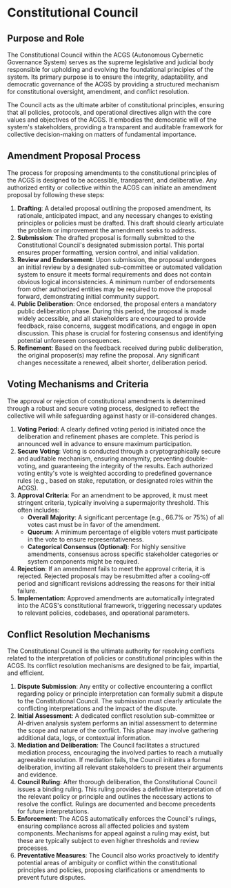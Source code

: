 # Constitutional Council

## Purpose and Role

The Constitutional Council within the ACGS (Autonomous Cybernetic Governance System) serves as the supreme legislative and judicial body responsible for upholding and evolving the foundational principles of the system. Its primary purpose is to ensure the integrity, adaptability, and democratic governance of the ACGS by providing a structured mechanism for constitutional oversight, amendment, and conflict resolution.

The Council acts as the ultimate arbiter of constitutional principles, ensuring that all policies, protocols, and operational directives align with the core values and objectives of the ACGS. It embodies the democratic will of the system's stakeholders, providing a transparent and auditable framework for collective decision-making on matters of fundamental importance.

## Amendment Proposal Process

The process for proposing amendments to the constitutional principles of the ACGS is designed to be accessible, transparent, and deliberative. Any authorized entity or collective within the ACGS can initiate an amendment proposal by following these steps:

1.  **Drafting**: A detailed proposal outlining the proposed amendment, its rationale, anticipated impact, and any necessary changes to existing principles or policies must be drafted. This draft should clearly articulate the problem or improvement the amendment seeks to address.
2.  **Submission**: The drafted proposal is formally submitted to the Constitutional Council's designated submission portal. This portal ensures proper formatting, version control, and initial validation.
3.  **Review and Endorsement**: Upon submission, the proposal undergoes an initial review by a designated sub-committee or automated validation system to ensure it meets formal requirements and does not contain obvious logical inconsistencies. A minimum number of endorsements from other authorized entities may be required to move the proposal forward, demonstrating initial community support.
4.  **Public Deliberation**: Once endorsed, the proposal enters a mandatory public deliberation phase. During this period, the proposal is made widely accessible, and all stakeholders are encouraged to provide feedback, raise concerns, suggest modifications, and engage in open discussion. This phase is crucial for fostering consensus and identifying potential unforeseen consequences.
5.  **Refinement**: Based on the feedback received during public deliberation, the original proposer(s) may refine the proposal. Any significant changes necessitate a renewed, albeit shorter, deliberation period.

## Voting Mechanisms and Criteria

The approval or rejection of constitutional amendments is determined through a robust and secure voting process, designed to reflect the collective will while safeguarding against hasty or ill-considered changes.

1.  **Voting Period**: A clearly defined voting period is initiated once the deliberation and refinement phases are complete. This period is announced well in advance to ensure maximum participation.
2.  **Secure Voting**: Voting is conducted through a cryptographically secure and auditable mechanism, ensuring anonymity, preventing double-voting, and guaranteeing the integrity of the results. Each authorized voting entity's vote is weighted according to predefined governance rules (e.g., based on stake, reputation, or designated roles within the ACGS).
3.  **Approval Criteria**: For an amendment to be approved, it must meet stringent criteria, typically involving a supermajority threshold. This often includes:
    *   **Overall Majority**: A significant percentage (e.g., 66.7% or 75%) of all votes cast must be in favor of the amendment.
    *   **Quorum**: A minimum percentage of eligible voters must participate in the vote to ensure representativeness.
    *   **Categorical Consensus (Optional)**: For highly sensitive amendments, consensus across specific stakeholder categories or system components might be required.
4.  **Rejection**: If an amendment fails to meet the approval criteria, it is rejected. Rejected proposals may be resubmitted after a cooling-off period and significant revisions addressing the reasons for their initial failure.
5.  **Implementation**: Approved amendments are automatically integrated into the ACGS's constitutional framework, triggering necessary updates to relevant policies, codebases, and operational parameters.

## Conflict Resolution Mechanisms

The Constitutional Council is the ultimate authority for resolving conflicts related to the interpretation of policies or constitutional principles within the ACGS. Its conflict resolution mechanisms are designed to be fair, impartial, and efficient.

1.  **Dispute Submission**: Any entity or collective encountering a conflict regarding policy or principle interpretation can formally submit a dispute to the Constitutional Council. The submission must clearly articulate the conflicting interpretations and the impact of the dispute.
2.  **Initial Assessment**: A dedicated conflict resolution sub-committee or AI-driven analysis system performs an initial assessment to determine the scope and nature of the conflict. This phase may involve gathering additional data, logs, or contextual information.
3.  **Mediation and Deliberation**: The Council facilitates a structured mediation process, encouraging the involved parties to reach a mutually agreeable resolution. If mediation fails, the Council initiates a formal deliberation, inviting all relevant stakeholders to present their arguments and evidence.
4.  **Council Ruling**: After thorough deliberation, the Constitutional Council issues a binding ruling. This ruling provides a definitive interpretation of the relevant policy or principle and outlines the necessary actions to resolve the conflict. Rulings are documented and become precedents for future interpretations.
5.  **Enforcement**: The ACGS automatically enforces the Council's rulings, ensuring compliance across all affected policies and system components. Mechanisms for appeal against a ruling may exist, but these are typically subject to even higher thresholds and review processes.
6.  **Preventative Measures**: The Council also works proactively to identify potential areas of ambiguity or conflict within the constitutional principles and policies, proposing clarifications or amendments to prevent future disputes.